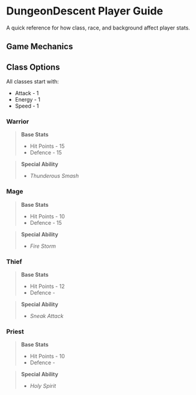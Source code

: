 # DungeonDescent Player Guide

A quick reference for how class, race, and background affect player stats.

## Game Mechanics


## Class Options
  All classes start with:
  - Attack - 1
  - Energy - 1
  - Speed - 1

### Warrior
> **Base Stats**
>  - Hit Points - 15
>  - Defence - 15

> **Special Ability**
> - *Thunderous Smash*


### Mage
> **Base Stats**
>  - Hit Points - 10
>  - Defence - 15

> **Special Ability**
> - *Fire Storm*

### Thief
> **Base Stats**
>  - Hit Points - 12
>  - Defence - 

> **Special Ability**
> - *Sneak Attack*

### Priest
> **Base Stats**
> - Hit Points - 10
> - Defence - 

> **Special Ability**
> - *Holy Spirit* 
